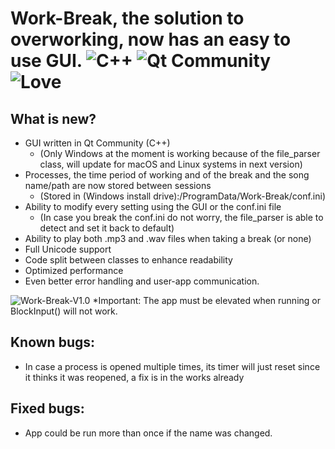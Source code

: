 # Work-Break, the solution to overworking, now has an easy to use GUI. ![C++](https://img.shields.io/badge/Language-C++-blue) ![Qt Community](https://img.shields.io/badge/GUI-Qt-green) ![Love](https://img.shields.io/badge/Built_with-love❤️-red)

## What is new? 
- GUI written in Qt Community (C++)
  * (Only Windows at the moment is working because of the file_parser class, will update for macOS and Linux systems in next version)
- Processes, the time period of working and of the break and the song name/path are now stored between sessions
  * (Stored in (Windows install drive):/ProgramData/Work-Break/conf.ini)
- Ability to modify every setting using the GUI or the conf.ini file
  * (In case you break the conf.ini do not worry, the file_parser is able to detect and set it back to default)
- Ability to play both .mp3 and .wav files when taking a break (or none)
- Full Unicode support
- Code split between classes to enhance readability
- Optimized performance
- Even better error handling and user-app communication.

![Work-Break-V1.0](https://i.imgur.com/ZxYdFXr.png) *Important: The app must be elevated when running or BlockInput() will not work.

## Known bugs:
- In case a process is opened multiple times, its timer will just reset since it thinks it was reopened, a fix is in the works already

## Fixed bugs:
- App could be run more than once if the name was changed.


